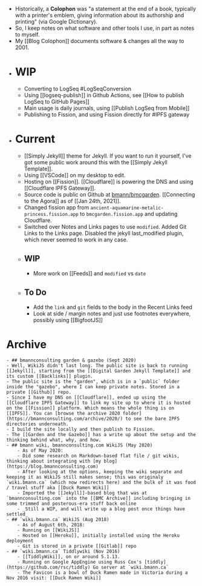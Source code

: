- Historically, a **Colophon** was "a statement at the end of a book, typically with a printer's emblem, giving information about its authorship and printing" (via Google Dictionary).
- So, I keep notes on what software and other tools I use, in part as notes to myself.
- My [[Blog Colophon]] documents software & changes all the way to 2001.
- # WIP
	- Converting to LogSeq #LogSeqConversion
	- Using [[logseq-publish]] in Github Actions, see [[How to publish LogSeq to GitHub Pages]]
	- Main usage is daily journals, using [[Publish LogSeq from Mobile]]
	- Publishing to Fission, and using Fission directly for #IPFS gateway
- # Current
	- [[Simply Jekyll]] theme for Jekyll. If you want to run it yourself, I've got some public work around this with the [[Simply Jekyll Template]].
	- Using [[VSCode]] on my desktop to edit.
	- Hosting on [[Fission]]. [[Cloudflare]] is powering the DNS and using [[Cloudflare IPFS Gateway]].
	- Source code is public on Github at [bmann/bmcgarden](https://github.com/bmann/bmcgarden). [[Connecting to the Agora]] as of [[Jan 24th, 2021]].
	- Changed fission app from `ancient-aquamarine-metalic-princess.fission.app` to `bmcgarden.fission.app` and updating Cloudflare.
	- Switched over Notes and Links pages to use `modified`. Added Git Links to the Links page. Disabled the jekyll last_modified plugin, which never seemed to work in any case.
	- ## WIP
		- More work on [[Feeds]] and `modified` vs `date`
	- ## To Do
		- Add the `link` and `git` fields to the body in the Recent Links feed
		- Look at side / margin notes and just use footnotes everywhere, possibly using [[BigfootJS]]
# Archive
	- ## bmannconsulting garden & gazebo (Sept 2020)
	- Well, WikiJS didn't last long. The public site is back to running [[Jekyll]], starting from the [[Digital Garden Jekyll Template]] and its custom [[Backlinks]] plugin.
	- The public site is the "garden", which is in a `public` folder inside the "gazebo", where I can keep private notes. Stored in a private [[Github]] repo.
	- Since I have my DNS on [[Cloudflare]], ended up using the [[Cloudflare IPFS Gateway]] to link my site up to where it is hosted on the [[Fission]] platform. Which means the whole thing is on [[IPFS]]. You can [browse the archive 2020 folder](https://bmannconsulting.com/archive/2020/) to see the bare IPFS directories underneath.
	- I build the site locally and then publish to Fission.
	- The [[Garden and the Gazebo]] has a write up about the setup and the thinking behind what, why, and how.
	- ## bmann wiki, bmannconsulting.com WikiJS (May 2020)
		- As of May 2020:
		- Did some research on Markdown-based flat file / git wikis, thinking about integrating with [my blog](https://blog.bmannconsulting.com)
		- After looking at the options, keeping the wiki separate and keeping it as WikiJS still makes sense; this was originaly `wiki.bmann.ca` (which now redirects here) and the bulk of it was food / travel stuff aka [[Duck Ramen Wiki]]
		- Imported the [[Jekyll]]-based blog that was at `bmannconsulting.com` into the [[BMC Archive]] including bringing in some trimmed and posterous-era stuff back online
		- _Still a WIP, and will write up a blog post once things have settled_
	- ## `wiki.bmann.ca` WikiJS (Aug 2018)
		- As of August 6th, 2018:
		- Running on [[WikiJS]]
		- Hosted on [[Heroku]], initially installed using the Heroku deployment
		- Git is stored in a private [[Gitlab]] repo
	- ## `wiki.bmann.ca` Tiddlywiki (Nov 2016)
		- [[TiddlyWiki]], on or around 5.1.13.
		- Running on Google AppEngine using Russ Cox's [tiddly](https://github.com/rsc/tiddly) Go server at `wiki.bmann.ca`
		- The Favicon is a bowl of Duck Ramen made in Victoria during a Nov 2016 visit: [[Duck Ramen Wiki]]